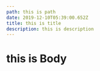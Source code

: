 ```yaml
---
path: this is path
date: 2019-12-10T05:39:00.652Z
title: this is title
description: this is description
---
```

# this is Body
